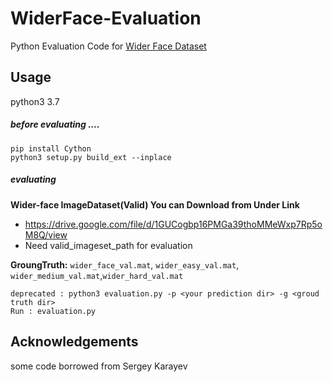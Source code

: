 # WiderFace-Evaluation
Python Evaluation Code for [Wider Face Dataset](http://mmlab.ie.cuhk.edu.hk/projects/WIDERFace/)


## Usage
python3 3.7

##### before evaluating ....

````
pip install Cython
python3 setup.py build_ext --inplace
````

##### evaluating
**Wider-face ImageDataset(Valid) You can Download from Under Link**
- https://drive.google.com/file/d/1GUCogbp16PMGa39thoMMeWxp7Rp5oM8Q/view
- Need valid_imageset_path for evaluation

**GroungTruth:** `wider_face_val.mat`, `wider_easy_val.mat`, `wider_medium_val.mat`,`wider_hard_val.mat`

````
deprecated : python3 evaluation.py -p <your prediction dir> -g <groud truth dir>
Run : evaluation.py 
````

## Acknowledgements
some code borrowed from Sergey Karayev